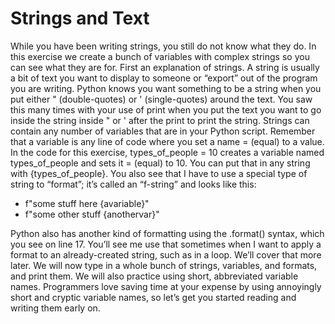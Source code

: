 # Strings and Text

While you have been writing strings, you still do not know what they do. In this exercise we create
a bunch of variables with complex strings so you can see what they are for. First an explanation
of strings.
A string is usually a bit of text you want to display to someone or “export” out of the program you are
writing. Python knows you want something to be a string when you put either " (double-quotes) or '
(single-quotes) around the text. You saw this many times with your use of print when you put the text
you want to go inside the string inside " or ' after the print to print the string.
Strings can contain any number of variables that are in your Python script. Remember that a variable
is any line of code where you set a name = (equal) to a value. In the code for this exercise,
types_of_people = 10 creates a variable named types_of_people and sets it = (equal) to 10.
You can put that in any string with {types_of_people}. You also see that I have to use a special type
of string to “format”; it’s called an “f-string” and looks like this:

* f"some stuff here {avariable}"
* f"some other stuff {anothervar}"

Python also has another kind of formatting using the .format() syntax, which you see on line 17. You’ll
see me use that sometimes when I want to apply a format to an already-created string, such as in a loop.
We’ll cover that more later.
We will now type in a whole bunch of strings, variables, and formats, and print them. We will also practice
using short, abbreviated variable names. Programmers love saving time at your expense by using
annoyingly short and cryptic variable names, so let’s get you started reading and writing them early on.